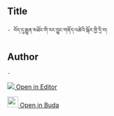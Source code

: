 ## Title
	- བོད་དུ་རྒྱུན་མཐོང་གི་རང་བྱུང་གནོད་འཚེའི་སྐོར་གྱི་དྲི་བ།

## Author
	- 



[<img src="https://img.icons8.com/color/25/000000/edit-property.png"> Open in Editor](http://editor.openpecha.org/P000704)

[<img width="25" src="https://library.bdrc.io/icons/BUDA-small.svg"> Open in Buda](https://library.bdrc.io/show/bdr:IE0OPP000704)
